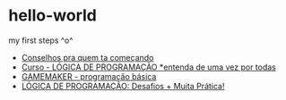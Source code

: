 # hello-world
my first steps ^o^

- [Conselhos pra quem ta começando](https://www.youtube.com/watch?v=byxkMq0w9B4)
- [Curso - LÓGICA DE PROGRAMAÇÃO *entenda de uma vez por todas](https://www.youtube.com/watch?v=JaTf3dhx464&list=PLfdDa19nz5SpJMLiGkRSctLH7QBr44goY)
- [GAMEMAKER - programação básica](https://www.youtube.com/watch?v=soD5S4SGOWk)
- [LÓGICA DE PROGRAMAÇÃO: Desafios + Muita Prática!](https://www.youtube.com/watch?v=iF2MdbrTiBM)
